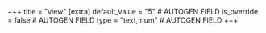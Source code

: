 +++
title = "view"
[extra]
default_value = "5" # AUTOGEN FIELD
is_override = false # AUTOGEN FIELD
type = "text, num" # AUTOGEN FIELD
+++
